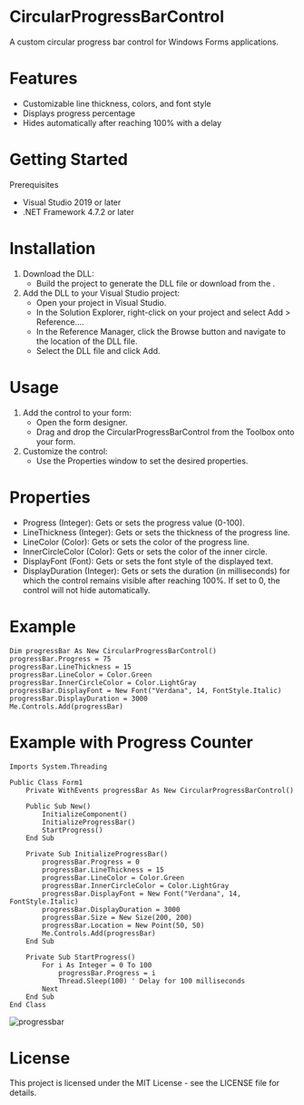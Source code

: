 # CircularProgressBarControl
A custom circular progress bar control for Windows Forms applications.

# Features
- Customizable line thickness, colors, and font style
- Displays progress percentage
- Hides automatically after reaching 100% with a delay

# Getting Started
Prerequisites
- Visual Studio 2019 or later
- .NET Framework 4.7.2 or later

# Installation
1. Download the DLL:
    - Build the project to generate the DLL file or download from the .
2. Add the DLL to your Visual Studio project:
    - Open your project in Visual Studio.
    - In the Solution Explorer, right-click on your project and select Add > Reference....
    - In the Reference Manager, click the Browse button and navigate to the location of the DLL file.
    - Select the DLL file and click Add.

# Usage
1. Add the control to your form:
    - Open the form designer.
    - Drag and drop the CircularProgressBarControl from the Toolbox onto your form.
2. Customize the control:
    - Use the Properties window to set the desired properties.

# Properties
- Progress (Integer): Gets or sets the progress value (0-100).
- LineThickness (Integer): Gets or sets the thickness of the progress line.
- LineColor (Color): Gets or sets the color of the progress line.
- InnerCircleColor (Color): Gets or sets the color of the inner circle.
- DisplayFont (Font): Gets or sets the font style of the displayed text.
- DisplayDuration (Integer): Gets or sets the duration (in milliseconds) for which the control remains visible after reaching 100%. If set to 0, the control will not hide automatically.

# Example
```
Dim progressBar As New CircularProgressBarControl()
progressBar.Progress = 75
progressBar.LineThickness = 15
progressBar.LineColor = Color.Green
progressBar.InnerCircleColor = Color.LightGray
progressBar.DisplayFont = New Font("Verdana", 14, FontStyle.Italic)
progressBar.DisplayDuration = 3000
Me.Controls.Add(progressBar)

```
# Example with Progress Counter
```
Imports System.Threading

Public Class Form1
    Private WithEvents progressBar As New CircularProgressBarControl()

    Public Sub New()
        InitializeComponent()
        InitializeProgressBar()
        StartProgress()
    End Sub

    Private Sub InitializeProgressBar()
        progressBar.Progress = 0
        progressBar.LineThickness = 15
        progressBar.LineColor = Color.Green
        progressBar.InnerCircleColor = Color.LightGray
        progressBar.DisplayFont = New Font("Verdana", 14, FontStyle.Italic)
        progressBar.DisplayDuration = 3000
        progressBar.Size = New Size(200, 200)
        progressBar.Location = New Point(50, 50)
        Me.Controls.Add(progressBar)
    End Sub

    Private Sub StartProgress()
        For i As Integer = 0 To 100
            progressBar.Progress = i
            Thread.Sleep(100) ' Delay for 100 milliseconds
        Next
    End Sub
End Class
```

![progressbar](https://github.com/user-attachments/assets/b9fc7209-9e20-4d6c-98cb-eba1a5c428aa)

# License
This project is licensed under the MIT License - see the LICENSE file for details.
